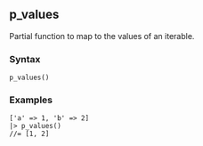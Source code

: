 [//]: # (This file is autogenerated)

## p_values

Partial function to map to the values of an iterable.

### Syntax

```
p_values()
```

### Examples
```
['a' => 1, 'b' => 2]
|> p_values()
//= [1, 2]
```
